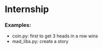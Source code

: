 # Internship
### Examples: 
- coin.py: first to get 3 heads in a row wins
- mad_libs.py: create a story
